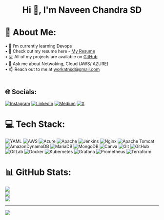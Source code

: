 <h1 align="center">Hi 👋, I'm Naveen Chandra SD </h1>

# 💫 About Me:
•	🌱 I’m currently learning Devops<br>
•	📑 Check out my resume here - [My Resume](https://drive.google.com/file/d/1dySVd8-9kIYD8caKvoCLE1LAMFxF6mCE/view?usp=drive_link)<br>
•	💻 All of my projects are available on [GitHub](https://github.com/navenchandrasd)<br>
•	💬 Ask me about Netwoking, Cloud (AWS/ AZURE)<br>
•	📫 Reach out to me at workatnsd@gmail.com<br><br>


## 🌐 Socials:
[![Instagram](https://img.shields.io/badge/Instagram-%23E4405F.svg?logo=Instagram&logoColor=white)](https://instagram.com/i_naveenchandra) [![LinkedIn](https://img.shields.io/badge/LinkedIn-%230077B5.svg?logo=linkedin&logoColor=white)](https://linkedin.com/in/naveenchandrasd) [![Medium](https://img.shields.io/badge/Medium-12100E?logo=medium&logoColor=white)](https://medium.com/@naveenchandrasd) [![X](https://img.shields.io/badge/X-black.svg?logo=X&logoColor=white)](https://x.com/inaveenchandra) 

# 💻 Tech Stack:
![YAML](https://img.shields.io/badge/yaml-%23ffffff.svg?style=for-the-badge&logo=yaml&logoColor=151515) ![AWS](https://img.shields.io/badge/AWS-%23FF9900.svg?style=for-the-badge&logo=amazon-aws&logoColor=white) ![Azure](https://img.shields.io/badge/azure-%230072C6.svg?style=for-the-badge&logo=microsoftazure&logoColor=white) ![Apache](https://img.shields.io/badge/apache-%23D42029.svg?style=for-the-badge&logo=apache&logoColor=white) ![Jenkins](https://img.shields.io/badge/jenkins-%232C5263.svg?style=for-the-badge&logo=jenkins&logoColor=white) ![Nginx](https://img.shields.io/badge/nginx-%23009639.svg?style=for-the-badge&logo=nginx&logoColor=white) ![Apache Tomcat](https://img.shields.io/badge/apache%20tomcat-%23F8DC75.svg?style=for-the-badge&logo=apache-tomcat&logoColor=black) ![AmazonDynamoDB](https://img.shields.io/badge/Amazon%20DynamoDB-4053D6?style=for-the-badge&logo=Amazon%20DynamoDB&logoColor=white) ![MariaDB](https://img.shields.io/badge/MariaDB-003545?style=for-the-badge&logo=mariadb&logoColor=white) ![MongoDB](https://img.shields.io/badge/MongoDB-%234ea94b.svg?style=for-the-badge&logo=mongodb&logoColor=white) ![Canva](https://img.shields.io/badge/Canva-%2300C4CC.svg?style=for-the-badge&logo=Canva&logoColor=white) ![Git](https://img.shields.io/badge/git-%23F05033.svg?style=for-the-badge&logo=git&logoColor=white) ![GitHub](https://img.shields.io/badge/github-%23121011.svg?style=for-the-badge&logo=github&logoColor=white) ![GitLab](https://img.shields.io/badge/gitlab-%23181717.svg?style=for-the-badge&logo=gitlab&logoColor=white) ![Docker](https://img.shields.io/badge/docker-%230db7ed.svg?style=for-the-badge&logo=docker&logoColor=white) ![Kubernetes](https://img.shields.io/badge/kubernetes-%23326ce5.svg?style=for-the-badge&logo=kubernetes&logoColor=white) ![Grafana](https://img.shields.io/badge/grafana-%23F46800.svg?style=for-the-badge&logo=grafana&logoColor=white) ![Prometheus](https://img.shields.io/badge/Prometheus-E6522C?style=for-the-badge&logo=Prometheus&logoColor=white) ![Terraform](https://img.shields.io/badge/terraform-%235835CC.svg?style=for-the-badge&logo=terraform&logoColor=white)
# 📊 GitHub Stats:
![](https://github-readme-stats.vercel.app/api?username=naveenchandrasd&theme=city_light&hide_border=false&include_all_commits=false&count_private=false)<br/>
![](https://github-readme-streak-stats.herokuapp.com/?user=naveenchandrasd&theme=city_light&hide_border=false)<br/>
![](https://github-readme-stats.vercel.app/api/top-langs/?username=naveenchandrasd&theme=city_light&hide_border=false&include_all_commits=false&count_private=false&layout=compact)

---
[![](https://visitcount.itsvg.in/api?id=naveenchandrasd&icon=0&color=1)](https://visitcount.itsvg.in)
